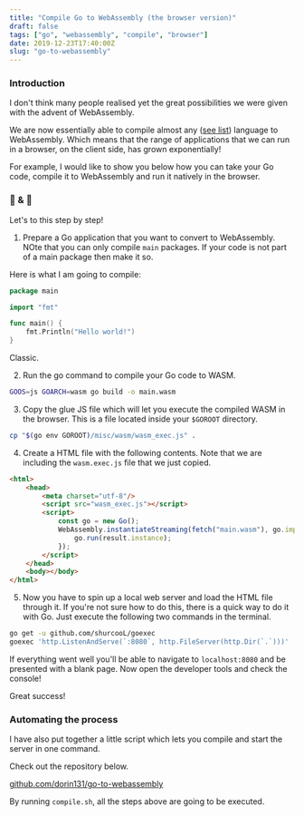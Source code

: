 ```yaml
---
title: "Compile Go to WebAssembly (the browser version)"
draft: false
tags: ["go", "webassembly", "compile", "browser"]
date: 2019-12-23T17:40:00Z
slug: "go-to-webassembly"
---
```


### Introduction

I don't think many people realised yet the great possibilities we were given with the advent of WebAssembly.

We are now essentially able to compile almost any ([see list](https://github.com/appcypher/awesome-wasm-langs)) language to WebAssembly. Which means that the range of applications that we can run in a browser, on the client side, has grown exponentially!

For example, I would like to show you below how you can take your Go code, compile it to WebAssembly and run it natively in the browser.

### 🍖 & 🥔

Let's to this step by step!

1. Prepare a Go application that you want to convert to WebAssembly. NOte that you can only compile `main` packages. If your code is not part of a main package then make it so.

Here is what I am going to compile:

```go
package main

import "fmt"

func main() {
	fmt.Println("Hello world!")
}

```

Classic.

2. Run the go command to compile your Go code to WASM.

```sh
GOOS=js GOARCH=wasm go build -o main.wasm
```
3. Copy the glue JS file which will let you execute the compiled WASM in the browser. This is a file located inside your `$GOROOT` directory.

```sh
cp "$(go env GOROOT)/misc/wasm/wasm_exec.js" .
```
4. Create a HTML file with the following contents. Note that we are including the `wasm.exec.js` file that we just copied.
```html
<html>
	<head>
		<meta charset="utf-8"/>
		<script src="wasm_exec.js"></script>
		<script>
			const go = new Go();
			WebAssembly.instantiateStreaming(fetch("main.wasm"), go.importObject).then((result) => {
				go.run(result.instance);
			});
		</script>
	</head>
	<body></body>
</html>
```
5. Now you have to spin up a local web server and load the HTML file through it. If you're not sure how to do this, there is a quick way to do it with Go. Just execute the following two commands in the terminal.

```sh
go get -u github.com/shurcooL/goexec
goexec 'http.ListenAndServe(`:8080`, http.FileServer(http.Dir(`.`)))'
```

If everything went well you'll be able to navigate to `localhost:8080` and be presented with a blank page. Now open the developer tools and check the console!

Great success!

### Automating the process
I have also put together a little script which lets you compile and start the server in one command.

Check out the repository below.

[github.com/dorin131/go-to-webassembly](https://github.com/dorin131/go-to-webassembly)

By running `compile.sh`, all the steps above are going to be executed.
